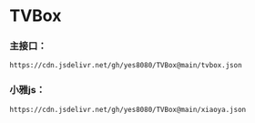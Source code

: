 # TVBox

### 主接口：
`https://cdn.jsdelivr.net/gh/yes8080/TVBox@main/tvbox.json`

### 小雅js：
`https://cdn.jsdelivr.net/gh/yes8080/TVBox@main/xiaoya.json`
